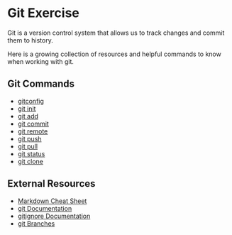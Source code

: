  # Git Exercise 

 Git is a version control system that allows us to track changes and commit them to history. 

 Here is a growing collection of resources and helpful commands to know when working with git. 

 ## Git Commands
 - [gitconfig](./Commands/Config.md)
 - [git init](./Commands/Init.md) 
 - [git add](./Commands/Add.md)
 - [git commit](./Commands/Commit.md)
 - [git remote](./Commands/Remote.md)
 - [git push](./commands/PUSH.md)
 - [git pull](./Commands/Pull.md)
 - [git status](./Commands/Status.md)
 - [git clone](./commands/Clone.md)

 ## External Resources 
 - [Markdown Cheat Sheet](https://www.markdownguide.org/cheat-sheet/)
 - [git Documentation](https://git-scm.com/docs)
 - [gitignore Documentation](https://git-scm.com/docs/gitignore)
 - [git Branches](https://git-scm.com/book/en/v2/Git-Braching-Branches-in-a-Nutshell)
 

 


